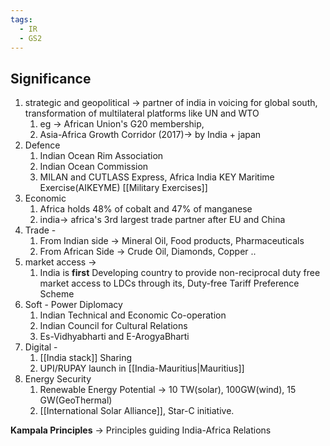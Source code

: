 ```yaml
---
tags:
  - IR
  - GS2
---
```

## Significance
1. strategic and geopolitical -> partner of india in voicing for global south, transformation of multilateral platforms like UN and WTO
	1. eg -> African Union's G20 membership, 
	2. Asia-Africa Growth Corridor (2017)-> by India + japan
2. Defence
	1. Indian Ocean Rim Association
	2. Indian Ocean Commission
	3. MILAN and CUTLASS Express, Africa India KEY Maritime Exercise(AIKEYME) [[Military Exercises]]
3. Economic 
	1. Africa holds 48% of cobalt and 47% of manganese
	2. india-> africa's 3rd largest trade partner after EU and China
4. Trade -
	1. From Indian side -> Mineral Oil, Food products, Pharmaceuticals
	2. From African Side -> Crude Oil, Diamonds, Copper ..
5. market access -> 
	1. India is **first** Developing country to provide non-reciprocal duty free market access to LDCs through its, Duty-free Tariff Preference Scheme
6. Soft - Power Diplomacy
	1. Indian Technical and Economic Co-operation
	2. Indian Council for Cultural Relations
	3. Es-Vidhyabharti and E-ArogyaBharti
7. Digital -
	1. [[India stack]] Sharing
	2. UPI/RUPAY launch in [[India-Mauritius|Mauritius]]
8. Energy Security
	1. Renewable Energy Potential -> 10 TW(solar), 100GW(wind), 15 GW(GeoThermal)
	2. [[International Solar Alliance]], Star-C initiative.

**Kampala Principles** -> Principles guiding India-Africa Relations